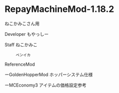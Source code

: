 # RepayMachineMod-1.18.2

ねこかみこさん用

Developer    もやっしー

Staff    ねこかみこ

         ペンイカ

ReferenceMod

ーGoldenHopperMod ホッパーシステム仕様

ーMCEconomy3 アイテムの価格設定参考
